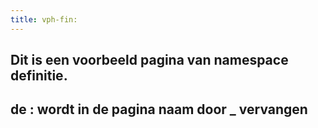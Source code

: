 ```yaml
---
title: vph-fin:
---
```


## Dit is een voorbeeld pagina van namespace definitie.
## de : wordt in de pagina naam door _ vervangen
##

